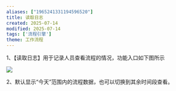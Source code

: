 ```yaml
---
aliases: ["1965241331194596520"]
title: 读取日志
created: 2025-07-14
modified: 2025-07-14
tags: ['流程引擎']
theme: 工作流程
---
```


1、【读取日志】用于记录人员查看流程的情况，功能入口如下图所示

![](eddf6e141c3889cbecbff8455b5d8010.jpg)

2、默认显示“今天”范围内的流程数据，也可以切换到其余时间段查看。